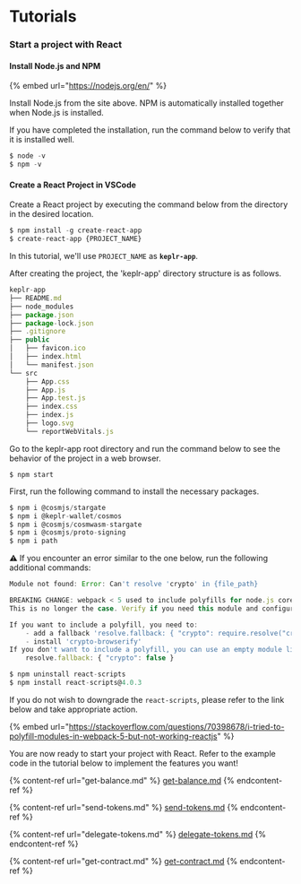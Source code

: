 # Tutorials

### Start a project with React

#### Install Node.js and NPM

{% embed url="https://nodejs.org/en/" %}

Install Node.js from the site above. NPM is automatically installed together when Node.js is installed.

If you have completed the installation, run the command below to verify that it is installed well.

```javascript
$ node -v
$ npm -v
```

#### Create a React Project in VSCode

Create a React project by executing the command below from the directory in the desired location.

```javascript
$ npm install -g create-react-app
$ create-react-app {PROJECT_NAME}
```

In this tutorial, we'll use `PROJECT_NAME` as **`keplr-app`**.

After creating the project, the 'keplr-app' directory structure is as follows.

```javascript
keplr-app
├── README.md
├── node_modules
├── package.json
├── package-lock.json
├── .gitignore
├── public
│   ├── favicon.ico
│   ├── index.html
│   └── manifest.json
└── src
    ├── App.css
    ├── App.js
    ├── App.test.js
    ├── index.css
    ├── index.js
    ├── logo.svg
    └── reportWebVitals.js
```

Go to the keplr-app root directory and run the command below to see the behavior of the project in a web browser.

```
$ npm start
```

First, run the following command to install the necessary packages.

```javascript
$ npm i @cosmjs/stargate
$ npm i @keplr-wallet/cosmos
$ npm i @cosmjs/cosmwasm-stargate
$ npm i @cosmjs/proto-signing
$ npm i path
```

⚠ If you encounter an error similar to the one below, run the following additional commands:

```javascript
Module not found: Error: Can't resolve 'crypto' in {file_path}

BREAKING CHANGE: webpack < 5 used to include polyfills for node.js core modules by default.
This is no longer the case. Verify if you need this module and configure a polyfill for it.

If you want to include a polyfill, you need to:
    - add a fallback 'resolve.fallback: { "crypto": require.resolve("crypto-browserify") }'
    - install 'crypto-browserify'
If you don't want to include a polyfill, you can use an empty module like this:
    resolve.fallback: { "crypto": false }
```

```javascript
$ npm uninstall react-scripts
$ npm install react-scripts@4.0.3
```

If you do not wish to downgrade the `react-scripts`, please refer to the link below and take appropriate action.

{% embed url="https://stackoverflow.com/questions/70398678/i-tried-to-polyfill-modules-in-webpack-5-but-not-working-reactjs" %}

You are now ready to start your project with React. Refer to the example code in the tutorial below to implement the features you want!

{% content-ref url="get-balance.md" %}
[get-balance.md](get-balance.md)
{% endcontent-ref %}

{% content-ref url="send-tokens.md" %}
[send-tokens.md](send-tokens.md)
{% endcontent-ref %}

{% content-ref url="delegate-tokens.md" %}
[delegate-tokens.md](delegate-tokens.md)
{% endcontent-ref %}

{% content-ref url="get-contract.md" %}
[get-contract.md](get-contract.md)
{% endcontent-ref %}
